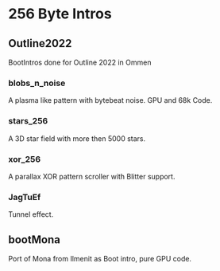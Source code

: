 # 256 Byte Intros

## Outline2022

BootIntros done for Outline 2022 in Ommen

### blobs_n_noise

A plasma like pattern with bytebeat noise. GPU and 68k Code.

### stars_256

A 3D star field with more then 5000 stars.

### xor_256

A parallax XOR pattern scroller with Blitter support.

### JagTuEf

Tunnel effect.

## bootMona

Port of Mona from Ilmenit as Boot intro, pure GPU code.